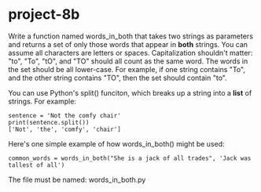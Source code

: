 # project-8b

Write a function named words_in_both that takes two strings as parameters and returns a set of only those words that appear in **both** strings.  You can assume all characters are letters or spaces.  Capitalization shouldn't matter: "to", "To", "tO", and "TO" should all count as the same word.  The words in the set should be all lower-case.  For example, if one string contains "To", and the other string contains "TO", then the set should contain "to".

You can use Python's split() funciton, which breaks up a string into a **list** of strings.  For example:
```
sentence = 'Not the comfy chair'
print(sentence.split())
['Not', 'the', 'comfy', 'chair']
```

Here's one simple example of how words_in_both() might be used:
```
common_words = words_in_both("She is a jack of all trades", 'Jack was tallest of all')
```

The file must be named: words_in_both.py
